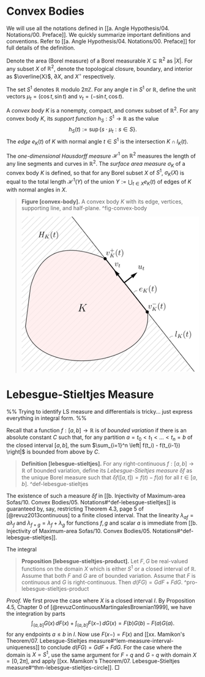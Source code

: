 # Convex Bodies

We will use all the notations defined in [[a. Angle Hypothesis/04. Notations/00. Preface]]. We quickly summarize important definitions and conventions. Refer to [[a. Angle Hypothesis/04. Notations/00. Preface]] for full details of the definition.

Denote the area (Borel measure) of a Borel measurable $X \subseteq \mathbb{R}^2$ as $|X|$. For any subset $X$ of $\mathbb{R}^2$, denote the topological closure, boundary, and interior as $\overline{X}$, $\partial X$, and $X^\circ$ respectively.

The set $S^1$ denotes $\mathbb{R}$ modulo $2 \pi \mathbb{Z}$. For any angle $t$ in $S^1$ or $\mathbb{R}$, define the unit vectors $\mu_t = \left( \cos t, \sin t \right)$ and $\nu_t = \left( -\sin t,\cos t \right)$.

A _convex body_ $K$ is a nonempty, compact, and convex subset of $\mathbb{R}^2$. For any convex body $K$, its _support function_ $h_S : S^1 \to \mathbb{R}$ as the value
$$
h_S(t) := \sup \left\{ s \cdot \mu_t : s \in S \right\}.
$$
The _edge_ $e_K(t)$ of $K$ with normal angle $t \in S^1$ is the intersection $K \cap l_K(t)$.

The _one-dimensional Hausdorff measure_ $\mathcal{H}^1$ on $\mathbb{R}^2$ measures the length of any line segments and curves in $\mathbb{R}^2$. The _surface area measure_ $\sigma_K$ of a convex body $K$ is defined, so that for any Borel subset $X$ of $S^1$, $\sigma_K(X)$ is equal to the total length $\mathcal{H}^1(Y)$ of the union $Y := \bigcup_{t \in X} e_K(t)$ of edges of $K$ with normal angles in $X$.

> __Figure [convex-body].__ A convex body $K$ with its edge, vertices, supporting line, and half-plane. ^fig-convex-body
> 
> ![50%](images/convex-body.svg)

# Lebesgue-Stieltjes Measure

%% Trying to identify LS measure and differentials is tricky... just express everything in integral form. %%

Recall that a function $f : [a, b] \to \mathbb{R}$ is of _bounded variation_ if there is an absolute constant $C$ such that, for any partition $a = t_0 < t_1 < \dots < t_n = b$ of the closed interval $[a, b]$, the sum $\sum_{i=1}^n \left| f(t_i) - f(t_{i-1}) \right|$ is bounded from above by $C$. 



> __Definition [lebesgue-stieltjes].__ For any right-continuous $f : [a, b] \to \mathbb{R}$ of bounded variation, define its _Lebesgue-Stieltjes measure_ $\delta f$ as the unique Borel measure such that $\delta f([a, t]) = f(t) - f(a)$ for all $t \in [a, b]$. ^def-lebesgue-stieltjes

The existence of such a measure $\delta f$ in [[b. Injectivity of Maximum-area Sofas/10. Convex Bodies/05. Notations#^def-lebesgue-stieltjes]] is guaranteed by, say, restricting Theorem 4.3, page 5 of [@revuz2013continuous] to a finite closed interval. That the linearity $\lambda_{af} = a \lambda_f$ and $\lambda_{f + g} = \lambda_f + \lambda_g$ for functions $f, g$ and scalar $a$ is immediate from [[b. Injectivity of Maximum-area Sofas/10. Convex Bodies/05. Notations#^def-lebesgue-stieltjes]].

The integral 

> __Proposition [lebesgue-stieltjes-product].__ Let $F, G$ be real-valued functions on the domain $X$ which is either $S^1$ or a closed interval of $\mathbb{R}$. Assume that both $F$ and $G$ are of bounded variation. Assume that $F$ is continuous and $G$ is right-continuous. Then $d(FG) = G dF + F dG$.
> ^pro-lebesgue-stieltjes-product

_Proof._ We first prove the case where $X$ is a closed interval $I$. By Proposition 4.5, Chapter 0 of [@revuzContinuousMartingalesBrownian1999], we have the integration by parts
$$
\int_{(a, b]} G(x)\, dF(x) + \int_{(a, b]} F(x-) \, dG(x) = F(b) G(b) - F(a) G(a).
$$
for any endpoints $a \leq b$ in $I$. Now use $F(x-) = F(x)$ and [[xx. Mamikon's Theorem/07. Lebesgue-Stieltjes measure#^lem-measure-interval-uniqueness]] to conclude $d(FG) = G dF + F dG$. For the case where the domain is $X = S^1$, use the same argument for $F \circ q$ and $G \circ q$ with domain $X = [0, 2\pi]$, and apply [[xx. Mamikon's Theorem/07. Lebesgue-Stieltjes measure#^thm-lebesgue-stieltjes-circle]]. □